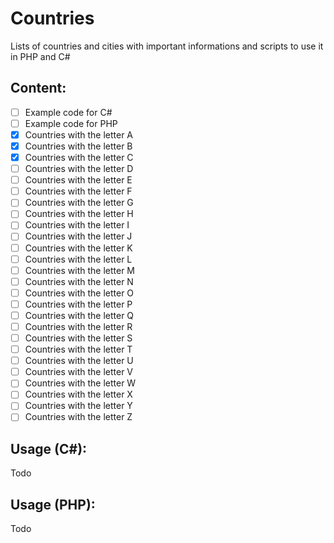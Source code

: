 # Countries
Lists of countries and cities with important informations and scripts to use it in PHP and C#

## Content:
- [ ] Example code for C#
- [ ] Example code for PHP
- [x] Countries with the letter A
- [x] Countries with the letter B
- [x] Countries with the letter C
- [ ] Countries with the letter D
- [ ] Countries with the letter E
- [ ] Countries with the letter F
- [ ] Countries with the letter G
- [ ] Countries with the letter H
- [ ] Countries with the letter I
- [ ] Countries with the letter J
- [ ] Countries with the letter K
- [ ] Countries with the letter L
- [ ] Countries with the letter M
- [ ] Countries with the letter N
- [ ] Countries with the letter O
- [ ] Countries with the letter P
- [ ] Countries with the letter Q
- [ ] Countries with the letter R
- [ ] Countries with the letter S
- [ ] Countries with the letter T
- [ ] Countries with the letter U
- [ ] Countries with the letter V
- [ ] Countries with the letter W
- [ ] Countries with the letter X
- [ ] Countries with the letter Y
- [ ] Countries with the letter Z

## Usage (C#):
Todo

## Usage (PHP):
Todo
